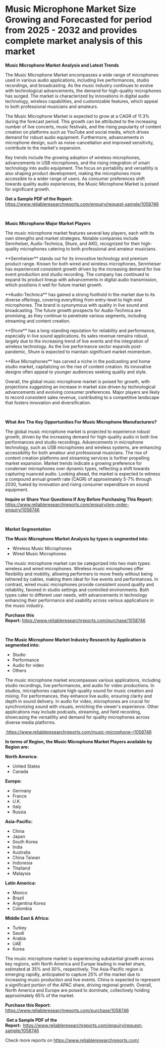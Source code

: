 <p><h1>Music Microphone Market Size Growing and Forecasted for period from 2025 - 2032 and provides complete market analysis of this market</h1></p><p><strong>Music Microphone Market Analysis and Latest Trends</strong></p>
<p><p>The Music Microphone Market encompasses a wide range of microphones used in various audio applications, including live performances, studio recordings, and broadcasting. As the music industry continues to evolve with technological advancements, the demand for high-quality microphones has surged. The market is characterized by innovations in digital audio technology, wireless capabilities, and customizable features, which appeal to both professional musicians and amateurs.</p><p>The Music Microphone Market is expected to grow at a CAGR of 11.3% during the forecast period. This growth can be attributed to the increasing number of live concerts, music festivals, and the rising popularity of content creation on platforms such as YouTube and social media, which drives demand for robust audio equipment. Furthermore, advancements in microphone design, such as noise-cancellation and improved sensitivity, contribute to the market's expansion.</p><p>Key trends include the growing adoption of wireless microphones, advancements in USB microphones, and the rising integration of smart technology into audio equipment. The focus on portability and versatility is also shaping product development, making the microphones more accessible to a wider range of users. As consumer preferences shift towards quality audio experiences, the Music Microphone Market is poised for significant growth.</p></p>
<p><strong>Get a Sample PDF of the Report:&nbsp;</strong> <a href="https://www.reliableresearchreports.com/enquiry/request-sample/1058746?utm_campaign=2201&utm_medium=2&utm_source=Github&utm_content=ia&utm_term=11022025&utm_id=music-microphone">https://www.reliableresearchreports.com/enquiry/request-sample/1058746</a></p>
<p>&nbsp;</p>
<p><strong>Music Microphone Major Market Players</strong></p>
<p><p>The music microphone market features several key players, each with its own strengths and market strategies. Notable companies include Sennheiser, Audio-Technica, Shure, and AKG, recognized for their high-quality microphones catering to both professional and amateur musicians.</p><p>**Sennheiser** stands out for its innovative technology and premium product range. Known for both wired and wireless microphones, Sennheiser has experienced consistent growth driven by the increasing demand for live event production and studio recording. The company has continued to expand its product lineup with advancements in digital audio transmission, which positions it well for future market growth.</p><p>**Audio-Technica** has gained a strong foothold in the market due to its diverse offerings, covering everything from entry-level to high-end microphones. The brand is synonymous with quality in live sound and broadcasting. The future growth prospects for Audio-Technica are promising, as they continue to penetrate various segments, including streaming and content creation.</p><p>**Shure** has a long-standing reputation for reliability and performance, especially in live sound applications. Its sales revenue remains robust, largely due to the increasing trend of live events and the integration of wireless technology. As the live performance sector expands post-pandemic, Shure is expected to maintain significant market momentum.</p><p>**Blue Microphones** has carved a niche in the podcasting and home studio market, capitalizing on the rise of content creation. Its innovative designs often appeal to younger audiences seeking quality and style.</p><p>Overall, the global music microphone market is poised for growth, with projections suggesting an increase in market size driven by technological advancements and evolving consumer preferences. Major players are likely to record consistent sales revenue, contributing to a competitive landscape that fosters innovation and diversification.</p></p>
<p>&nbsp;</p>
<p><strong>What Are The Key Opportunities For Music Microphone Manufacturers?</strong></p>
<p><p>The global music microphone market is projected to experience robust growth, driven by the increasing demand for high-quality audio in both live performances and studio recordings. Advancements in microphone technology, such as USB microphones and wireless systems, are enhancing accessibility for both amateur and professional musicians. The rise of content creation platforms and streaming services is further propelling market expansion. Market trends indicate a growing preference for condenser microphones over dynamic types, reflecting a shift towards capturing nuanced audio. Looking ahead, the market is expected to witness a compound annual growth rate (CAGR) of approximately 5-7% through 2030, fueled by innovation and rising consumer expenditure on sound equipment.</p></p>
<p><strong>Inquire or Share Your Questions If Any Before Purchasing This Report:</strong> <a href="https://www.reliableresearchreports.com/enquiry/pre-order-enquiry/1058746?utm_campaign=2201&utm_medium=2&utm_source=Github&utm_content=ia&utm_term=11022025&utm_id=music-microphone">https://www.reliableresearchreports.com/enquiry/pre-order-enquiry/1058746</a></p>
<p>&nbsp;</p>
<p><strong>Market Segmentation</strong></p>
<p><strong>The Music Microphone Market Analysis by types is segmented into:</strong></p>
<p><ul><li>Wireless Music Microphones</li><li>Wired Music Microphones</li></ul></p>
<p><p>The music microphone market can be categorized into two main types: wireless and wired microphones. Wireless music microphones offer flexibility and mobility, allowing performers to move freely without being tethered by cables, making them ideal for live events and performances. In contrast, wired music microphones provide consistent sound quality and reliability, favored in studio settings and controlled environments. Both types cater to different user needs, with advancements in technology enhancing their performance and usability across various applications in the music industry.</p></p>
<p><strong>Purchase this Report:&nbsp;</strong><a href="https://www.reliableresearchreports.com/purchase/1058746?utm_campaign=2201&utm_medium=2&utm_source=Github&utm_content=ia&utm_term=11022025&utm_id=music-microphone">https://www.reliableresearchreports.com/purchase/1058746</a></p>
<p>&nbsp;</p>
<p><strong>The Music Microphone Market Industry Research by Application is segmented into:</strong></p>
<p><ul><li>Studio</li><li>Performance</li><li>Audio for video</li><li>Others</li></ul></p>
<p><p>The music microphone market encompasses various applications, including studio recordings, live performances, and audio for video productions. In studios, microphones capture high-quality sound for music creation and mixing. For performances, they enhance live audio, ensuring clarity and depth in sound delivery. In audio for video, microphones are crucial for synchronizing sound with visuals, enriching the viewer's experience. Other applications may include podcasts, streaming, and field recording, showcasing the versatility and demand for quality microphones across diverse media platforms.</p></p>
<p><a href="https://www.reliableresearchreports.com/music-microphone-r1058746?utm_campaign=2201&utm_medium=2&utm_source=Github&utm_content=ia&utm_term=11022025&utm_id=music-microphone">&nbsp;https://www.reliableresearchreports.com/music-microphone-r1058746</a></p>
<p><strong>In terms of Region, the Music Microphone Market Players available by Region are:</strong></p>
<p>
    <p> <strong> North America: </strong>
        <ul>
            <li>United States</li>
            <li>Canada</li>
        </ul>
        </p> 
    <p> <strong> Europe: </strong>
        <ul>
            <li>Germany</li>
            <li>France</li>
            <li>U.K.</li>
            <li>Italy</li>
            <li>Russia</li>
        </ul>
        </p> 
    <p> <strong> Asia-Pacific: </strong>
        <ul>
            <li>China</li>
            <li>Japan</li>
            <li>South Korea</li>
            <li>India</li>
            <li>Australia</li>
            <li>China Taiwan</li>
            <li>Indonesia</li>
            <li>Thailand</li>
            <li>Malaysia</li>
        </ul>
        </p> 
    <p> <strong> Latin America: </strong>
        <ul>
            <li>Mexico</li>
            <li>Brazil</li>
            <li>Argentina Korea</li>
            <li>Colombia</li>
        </ul>
        </p> 
    <p> <strong> Middle East & Africa: </strong>
        <ul>
            <li>Turkey</li>
            <li>Saudi</li>
            <li>Arabia</li>
            <li>UAE</li>
            <li>Korea</li>
        </ul>
    </p>
    </p>
<p><p>The music microphone market is experiencing substantial growth across key regions, with North America and Europe leading in market share, estimated at 35% and 30%, respectively. The Asia-Pacific region is emerging rapidly, anticipated to capture 25% of the market due to increasing music production and live events. China is expected to represent a significant portion of the APAC share, driving regional growth. Overall, North America and Europe are poised to dominate, collectively holding approximately 65% of the market.</p></p>
<p><strong>Purchase this Report: </strong><a href="https://www.reliableresearchreports.com/purchase/1058746?utm_campaign=2201&utm_medium=2&utm_source=Github&utm_content=ia&utm_term=11022025&utm_id=music-microphone">https://www.reliableresearchreports.com/purchase/1058746</a></p>
<p>&nbsp;<strong>Get a Sample PDF of the Report:&nbsp;&nbsp;</strong><a href="https://www.reliableresearchreports.com/enquiry/request-sample/1058746?utm_campaign=2201&utm_medium=2&utm_source=Github&utm_content=ia&utm_term=11022025&utm_id=music-microphone">https://www.reliableresearchreports.com/enquiry/request-sample/1058746</a></p>
<p><strong></strong></p>
<p>Check more reports on <a href="https://www.reliableresearchreports.com/?utm_campaign=2201&utm_medium=2&utm_source=Github&utm_content=ia&utm_term=11022025&utm_id=music-microphone">https://www.reliableresearchreports.com/</a></p>